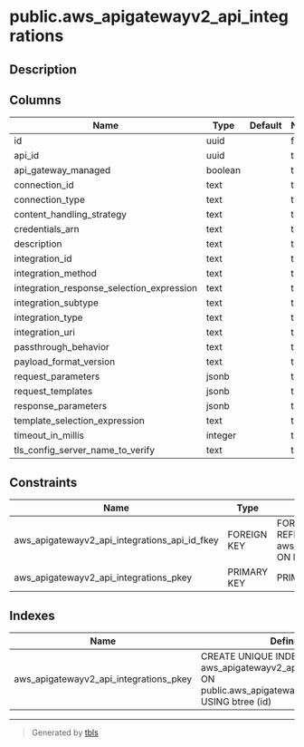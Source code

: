 # public.aws_apigatewayv2_api_integrations

## Description

## Columns

| Name | Type | Default | Nullable | Children | Parents | Comment |
| ---- | ---- | ------- | -------- | -------- | ------- | ------- |
| id | uuid |  | false | [public.aws_apigatewayv2_api_integration_responses](public.aws_apigatewayv2_api_integration_responses.md) |  |  |
| api_id | uuid |  | true |  | [public.aws_apigatewayv2_apis](public.aws_apigatewayv2_apis.md) |  |
| api_gateway_managed | boolean |  | true |  |  |  |
| connection_id | text |  | true |  |  |  |
| connection_type | text |  | true |  |  |  |
| content_handling_strategy | text |  | true |  |  |  |
| credentials_arn | text |  | true |  |  |  |
| description | text |  | true |  |  |  |
| integration_id | text |  | true |  |  |  |
| integration_method | text |  | true |  |  |  |
| integration_response_selection_expression | text |  | true |  |  |  |
| integration_subtype | text |  | true |  |  |  |
| integration_type | text |  | true |  |  |  |
| integration_uri | text |  | true |  |  |  |
| passthrough_behavior | text |  | true |  |  |  |
| payload_format_version | text |  | true |  |  |  |
| request_parameters | jsonb |  | true |  |  |  |
| request_templates | jsonb |  | true |  |  |  |
| response_parameters | jsonb |  | true |  |  |  |
| template_selection_expression | text |  | true |  |  |  |
| timeout_in_millis | integer |  | true |  |  |  |
| tls_config_server_name_to_verify | text |  | true |  |  |  |

## Constraints

| Name | Type | Definition |
| ---- | ---- | ---------- |
| aws_apigatewayv2_api_integrations_api_id_fkey | FOREIGN KEY | FOREIGN KEY (api_id) REFERENCES aws_apigatewayv2_apis(id) ON DELETE CASCADE |
| aws_apigatewayv2_api_integrations_pkey | PRIMARY KEY | PRIMARY KEY (id) |

## Indexes

| Name | Definition |
| ---- | ---------- |
| aws_apigatewayv2_api_integrations_pkey | CREATE UNIQUE INDEX aws_apigatewayv2_api_integrations_pkey ON public.aws_apigatewayv2_api_integrations USING btree (id) |

---

> Generated by [tbls](https://github.com/k1LoW/tbls)
